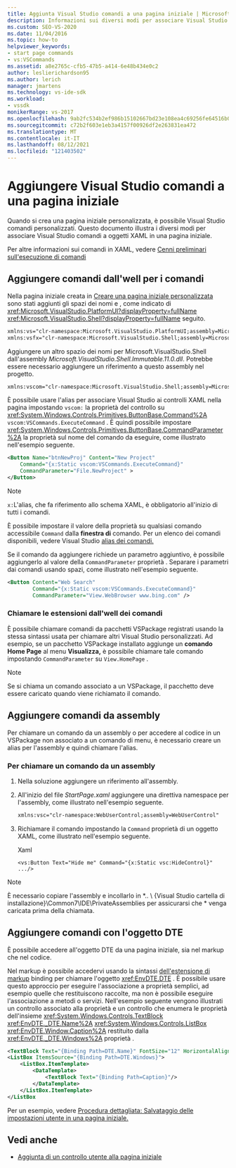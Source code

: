 ```yaml
---
title: Aggiunta Visual Studio comandi a una pagina iniziale | Microsoft Docs
description: Informazioni sui diversi modi per associare Visual Studio comandi a oggetti XAML in una pagina iniziale personalizzata in Visual Studio.
ms.custom: SEO-VS-2020
ms.date: 11/04/2016
ms.topic: how-to
helpviewer_keywords:
- start page commands
- vs:VSCommands
ms.assetid: a8e2765c-cfb5-47b5-a414-6e48b434e0c2
author: leslierichardson95
ms.author: lerich
manager: jmartens
ms.technology: vs-ide-sdk
ms.workload:
- vssdk
monikerRange: vs-2017
ms.openlocfilehash: 9ab2fc534b2ef986b15102667bd23e108ea4c69256fe64516b0df08595b1157c
ms.sourcegitcommit: c72b2f603e1eb3a4157f00926df2e263831ea472
ms.translationtype: MT
ms.contentlocale: it-IT
ms.lasthandoff: 08/12/2021
ms.locfileid: "121403502"
---
```

# <a name="add-visual-studio-commands-to-a-start-page"></a>Aggiungere Visual Studio comandi a una pagina iniziale

Quando si crea una pagina iniziale personalizzata, è possibile Visual Studio comandi personalizzati. Questo documento illustra i diversi modi per associare Visual Studio comandi a oggetti XAML in una pagina iniziale.

Per altre informazioni sui comandi in XAML, vedere [Cenni preliminari sull'esecuzione di comandi](/dotnet/framework/wpf/advanced/commanding-overview)

## <a name="add-commands-from-the-command-well"></a>Aggiungere comandi dall'well per i comandi

Nella pagina iniziale creata in [Creare una pagina iniziale personalizzata](../extensibility/creating-a-custom-start-page.md) sono stati aggiunti gli spazi dei nomi e , come indicato di <xref:Microsoft.VisualStudio.PlatformUI?displayProperty=fullName> <xref:Microsoft.VisualStudio.Shell?displayProperty=fullName> seguito.

```xml
xmlns:vs="clr-namespace:Microsoft.VisualStudio.PlatformUI;assembly=Microsoft.VisualStudio.Shell.14.0"
xmlns:vsfx="clr-namespace:Microsoft.VisualStudio.Shell;assembly=Microsoft.VisualStudio.Shell.14.0"
```

Aggiungere un altro spazio dei nomi per Microsoft.VisualStudio.Shell dall'assembly *Microsoft.VisualStudio.Shell.Immutable.11.0.dll*. Potrebbe essere necessario aggiungere un riferimento a questo assembly nel progetto.

```xml
xmlns:vscom="clr-namespace:Microsoft.VisualStudio.Shell;assembly=Microsoft.VisualStudio.Shell.Immutable.11.0"
```

È possibile usare l'alias per associare Visual Studio ai controlli XAML nella pagina impostando `vscom:` la proprietà del controllo su <xref:System.Windows.Controls.Primitives.ButtonBase.Command%2A> `vscom:VSCommands.ExecuteCommand` . È quindi possibile impostare <xref:System.Windows.Controls.Primitives.ButtonBase.CommandParameter%2A> la proprietà sul nome del comando da eseguire, come illustrato nell'esempio seguente.

```xml
<Button Name="btnNewProj" Content="New Project"
    Command="{x:Static vscom:VSCommands.ExecuteCommand}"
    CommandParameter="File.NewProject" >
</Button>
```

> [!NOTE]
> `x:`L'alias, che fa riferimento allo schema XAML, è obbligatorio all'inizio di tutti i comandi.

 È possibile impostare il valore della proprietà su qualsiasi comando accessibile `Command` dalla **finestra di** comando. Per un elenco dei comandi disponibili, vedere Visual Studio [alias dei comandi.](../ide/reference/visual-studio-command-aliases.md)

 Se il comando da aggiungere richiede un parametro aggiuntivo, è possibile aggiungerlo al valore della `CommandParameter` proprietà . Separare i parametri dai comandi usando spazi, come illustrato nell'esempio seguente.

```xml
<Button Content="Web Search"
        Command="{x:Static vscom:VSCommands.ExecuteCommand}"
        CommandParameter="View.WebBrowser www.bing.com" />
```

### <a name="call-extensions-from-the-command-well"></a>Chiamare le estensioni dall'well dei comandi
 È possibile chiamare comandi da pacchetti VSPackage registrati usando la stessa sintassi usata per chiamare altri Visual Studio personalizzati. Ad esempio, se un pacchetto VSPackage installato aggiunge un **comando Home Page** al menu **Visualizza,** è possibile chiamare tale comando impostando `CommandParameter` su `View.HomePage` .

> [!NOTE]
> Se si chiama un comando associato a un VSPackage, il pacchetto deve essere caricato quando viene richiamato il comando.

## <a name="add-commands-from-assemblies"></a>Aggiungere comandi da assembly
 Per chiamare un comando da un assembly o per accedere al codice in un VSPackage non associato a un comando di menu, è necessario creare un alias per l'assembly e quindi chiamare l'alias.

### <a name="to-call-a-command-from-an-assembly"></a>Per chiamare un comando da un assembly

1. Nella soluzione aggiungere un riferimento all'assembly.

2. All'inizio del file *StartPage.xaml* aggiungere una direttiva namespace per l'assembly, come illustrato nell'esempio seguente.

    ```xml
    xmlns:vsc="clr-namespace:WebUserControl;assembly=WebUserControl"
    ```

3. Richiamare il comando impostando la `Command` proprietà di un oggetto XAML, come illustrato nell'esempio seguente.

     Xaml

    ```
    <vs:Button Text="Hide me" Command="{x:Static vsc:HideControl}" .../>
    ```

> [!NOTE]
> È necessario copiare l'assembly e incollarlo in *.. \\ {Visual Studio cartella di installazione}\Common7\IDE\PrivateAssemblies per assicurarsi che \* venga caricata prima della chiamata.

## <a name="add-commands-with-the-dte-object"></a>Aggiungere comandi con l'oggetto DTE
 È possibile accedere all'oggetto DTE da una pagina iniziale, sia nel markup che nel codice.

 Nel markup è possibile accedervi usando la sintassi [dell'estensione di markup](/dotnet/framework/wpf/advanced/binding-markup-extension) binding per chiamare l'oggetto <xref:EnvDTE.DTE> . È possibile usare questo approccio per eseguire l'associazione a proprietà semplici, ad esempio quelle che restituiscono raccolte, ma non è possibile eseguire l'associazione a metodi o servizi. Nell'esempio seguente vengono illustrati un controllo associato alla proprietà e un controllo che enumera le proprietà dell'insieme <xref:System.Windows.Controls.TextBlock> <xref:EnvDTE._DTE.Name%2A> <xref:System.Windows.Controls.ListBox> <xref:EnvDTE.Window.Caption%2A> restituito dalla <xref:EnvDTE._DTE.Windows%2A> proprietà .

```xml
<TextBlock Text="{Binding Path=DTE.Name}" FontSize="12" HorizontalAlignment="Center"/>
<ListBox ItemsSource="{Binding Path=DTE.Windows}">
    <ListBox.ItemTemplate>
        <DataTemplate>
            <TextBlock Text="{Binding Path=Caption}"/>
        </DataTemplate>
    </ListBox.ItemTemplate>
</ListBox
```

 Per un esempio, vedere [Procedura dettagliata: Salvataggio delle impostazioni utente in una pagina iniziale.](../extensibility/walkthrough-saving-user-settings-on-a-start-page.md)

## <a name="see-also"></a>Vedi anche

- [Aggiunta di un controllo utente alla pagina iniziale](../extensibility/adding-user-control-to-the-start-page.md)
